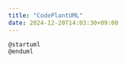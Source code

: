 ```yaml
---
title: "CodePlantUML"
date: 2024-12-20T14:03:30+09:00
---
```

```plantuml-svg
@startuml
@enduml
```
